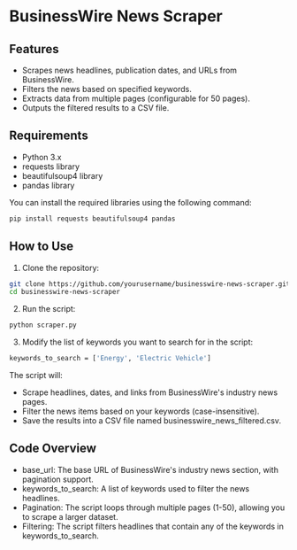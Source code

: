 # BusinessWire News Scraper


## Features

- Scrapes news headlines, publication dates, and URLs from BusinessWire.
- Filters the news based on specified keywords.
- Extracts data from multiple pages (configurable for 50 pages).
- Outputs the filtered results to a CSV file.

## Requirements
- Python 3.x
- requests library
- beautifulsoup4 library
- pandas library


You can install the required libraries using the following command:
```bash
pip install requests beautifulsoup4 pandas
```

## How to Use

1. Clone the repository:
```bash
git clone https://github.com/yourusername/businesswire-news-scraper.git
cd businesswire-news-scraper

```

2. Run the script:
```bash
python scraper.py

```

3. Modify the list of keywords you want to search for in the script:
```bash
keywords_to_search = ['Energy', 'Electric Vehicle']

```
The script will:

- Scrape headlines, dates, and links from BusinessWire's industry news pages.
- Filter the news items based on your keywords (case-insensitive).
- Save the results into a CSV file named businesswire_news_filtered.csv.

## Code Overview
- base_url: The base URL of BusinessWire's industry news section, with pagination support.
- keywords_to_search: A list of keywords used to filter the news headlines.
- Pagination: The script loops through multiple pages (1-50), allowing you to scrape a larger dataset.
- Filtering: The script filters headlines that contain any of the keywords in keywords_to_search.
